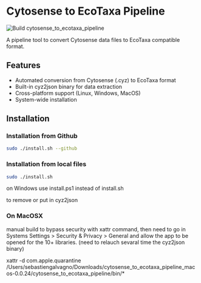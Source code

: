 # Cytosense to EcoTaxa Pipeline

<img src="https://github.com/ecotaxa/cytosense_to_ecotaxa_pipeline/actions/workflows/build.yml/badge.svg" alt="Build cytosense_to_ecotaxa_pipeline"/>


A pipeline tool to convert Cytosense data files to EcoTaxa compatible format.
## Features

- Automated conversion from Cytosense (.cyz) to EcoTaxa format
- Built-in cyz2json binary for data extraction
- Cross-platform support (Linux, Windows, MacOS)
- System-wide installation

## Installation

### Installation from Github

```bash
sudo ./install.sh --github
```

### Installation from local files

```bash
sudo ./install.sh
```

on Windows use install.ps1 instead of install.sh


to remove or put in cyz2json
### On MacOSX
manual build
to bypass security with xattr command, then need to go in Systems Settings > Security & Privacy > General and allow the app to be opened for the 10+ libraries. (need to relauch sevaral time the cyz2json binary)

xattr -d com.apple.quarantine  /Users/sebastiengalvagno/Downloads/cytosense_to_ecotaxa_pipeline_macos-0.0.24/cytosense_to_ecotaxa_pipeline/bin/*

